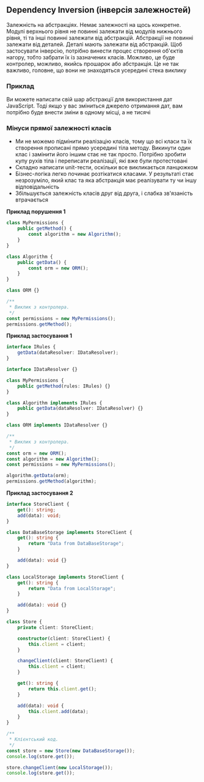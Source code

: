 ## Dependency Inversion (інверсія залежностей)

Залежність на абстракціях. Немає залежності на щось конкретне. Модулі верхнього рівня не повинні залежати від модулів нижнього рівня, ті та інші повинні залежати від абстракцій. Абстракції не повинні залежати від деталей. Деталі мають залежати від абстракцій. Щоб застосувати інверсію, потрібно винести процес створення об'єктів нагору, тобто забрати їх із зазначених класів. Можливо, це буде контролер, можливо, якийсь прошарок або абстракція. Це не так важливо, головне, що вони не знаходяться усередині стека виклику

### Приклад

Ви можете написати свій шар абстракції для використання дат JavaScript. Тоді якщо у вас зміниться джерело отримання дат, вам потрібно буде внести зміни в одному місці, а не тисячі

### Мінуси прямої залежності класів

-   Ми не можемо підмінити реалізацію класів, тому що всі класи та їх створення прописані прямо усередині тіла методу. Викинути один клас і замінити його іншим стає не так просто. Потрібно зробити купу рухів тіла і переписати реалізації, які вже були протестовані
-   Складно написати unit-тести, оскільки все викликається ланцюжком
-   Бізнес-логіка легко починає розтікатися класами. У результаті стає незрозуміло, який клас та яка абстракція має реалізувати ту чи іншу відповідальність
-   Збільшується залежність класів друг від друга, і слабка зв'язаність втрачається

**Приклад порушення 1**

```ts
class MyPermissions {
    public getMethod() {
        const algorithm = new Algorithm();
    }
}

class Algorithm {
    public getData() {
        const orm = new ORM();
    }
}

class ORM {}

/**
 * Виклик з контролера.
 */
const permissions = new MyPermissions();
permissions.getMethod();
```

**Приклад застосування 1**

```ts
interface IRules {
    getData(dataResolver: IDataResolver);
}

interface IDataResolver {}

class MyPermissions {
    public getMethod(rules: IRules) {}
}

class Algorithm implements IRules {
    public getData(dataResolver: IDataResolver) {}
}

class ORM implements IDataResolver {}

/**
 * Виклик з контролера.
 */
const orm = new ORM();
const algorithm = new Algorithm();
const permissions = new MyPermissions();

algorithm.getData(orm);
permissions.getMethod(algorithm);
```

**Приклад застосування 2**

```ts
interface StoreClient {
    get(): string;
    add(data): void;
}

class DataBaseStorage implements StoreClient {
    get(): string {
        return "Data from DataBaseStorage";
    }

    add(data): void {}
}

class LocalStorage implements StoreClient {
    get(): string {
        return "Data from LocalStorage";
    }

    add(data): void {}
}

class Store {
    private client: StoreClient;

    constructor(client: StoreClient) {
        this.client = client;
    }

    changeClient(client: StoreClient) {
        this.client = client;
    }

    get(): string {
        return this.client.get();
    }

    add(data): void {
        this.client.add(data);
    }
}

/**
 * Клієнтський код.
 */
const store = new Store(new DataBaseStorage());
console.log(store.get());

store.changeClient(new LocalStorage());
console.log(store.get());
```
